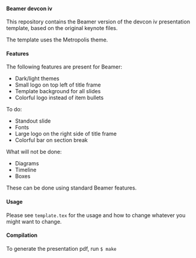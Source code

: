 #### Beamer devcon iv

This repository contains the Beamer version of the devcon iv presentation
template, based on the original keynote files.

The template uses the Metropolis theme.

#### Features

The following features are present for Beamer:
- Dark/light themes
- Small logo on top left of title frame
- Template background for all slides
- Colorful logo instead of item bullets

To do:
- Standout slide
- Fonts
- Large logo on the right side of title frame
- Colorful bar on section break
 
What will not be done:
- Diagrams
- Timeline
- Boxes

These can be done using standard Beamer features.

#### Usage

Please see `template.tex` for the usage and how to change whatever you might
want to change.

#### Compilation

To generate the presentation pdf, run
`$ make`

